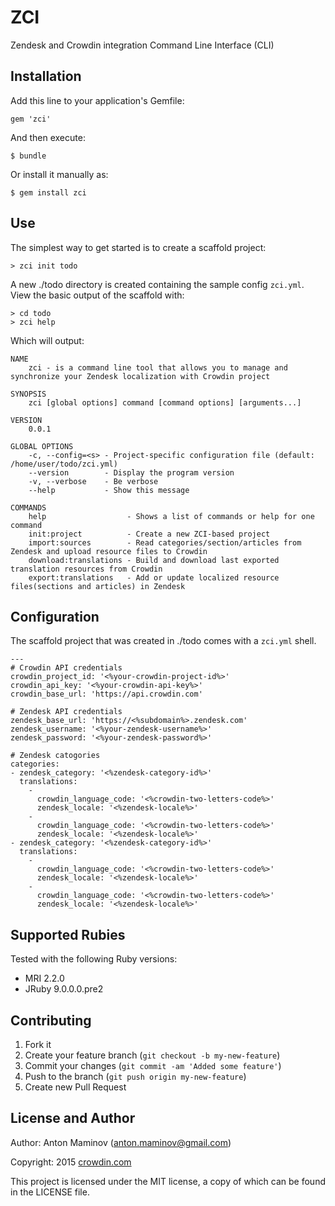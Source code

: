 # ZCI

Zendesk and Crowdin integration Command Line Interface (CLI)

## Installation

Add this line to your application's Gemfile:

```
gem 'zci'
```

And then execute:
```
$ bundle
```

Or install it manually as:

```
$ gem install zci
```

## Use

The simplest way to get started is to create a scaffold project:

```
> zci init todo
```

A new ./todo directory is created containing the sample config `zci.yml`. View the basic output of the scaffold with:

```
> cd todo
> zci help
```

Which will output:

```
NAME
    zci - is a command line tool that allows you to manage and synchronize your Zendesk localization with Crowdin project

SYNOPSIS
    zci [global options] command [command options] [arguments...]

VERSION
    0.0.1

GLOBAL OPTIONS
    -c, --config=<s> - Project-specific configuration file (default: /home/user/todo/zci.yml)
    --version        - Display the program version
    -v, --verbose    - Be verbose
    --help           - Show this message

COMMANDS
    help                  - Shows a list of commands or help for one command
    init:project          - Create a new ZCI-based project
    import:sources        - Read categories/section/articles from Zendesk and upload resource files to Crowdin
    download:translations - Build and download last exported translation resources from Crowdin
    export:translations   - Add or update localized resource files(sections and articles) in Zendesk
```

## Configuration

The scaffold project that was created in ./todo comes with a `zci.yml` shell.

```
---
# Crowdin API credentials
crowdin_project_id: '<%your-crowdin-project-id%>'
crowdin_api_key: '<%your-crowdin-api-key%>'
crowdin_base_url: 'https://api.crowdin.com'

# Zendesk API credentials
zendesk_base_url: 'https://<%subdomain%>.zendesk.com'
zendesk_username: '<%your-zendesk-username%>'
zendesk_password: '<%your-zendesk-password%>'

# Zendesk catogories
categories:
- zendesk_category: '<%zendesk-category-id%>'
  translations:
    -
      crowdin_language_code: '<%crowdin-two-letters-code%>'
      zendesk_locale: '<%zendesk-locale%>'
    -
      crowdin_language_code: '<%crowdin-two-letters-code%>'
      zendesk_locale: '<%zendesk-locale%>'
- zendesk_category: '<%zendesk-category-id%>'
  translations:
    -
      crowdin_language_code: '<%crowdin-two-letters-code%>'
      zendesk_locale: '<%zendesk-locale%>'
    -
      crowdin_language_code: '<%crowdin-two-letters-code%>'
      zendesk_locale: '<%zendesk-locale%>'
```

## Supported Rubies

Tested with the following Ruby versions:

- MRI 2.2.0
- JRuby 9.0.0.0.pre2

## Contributing

1. Fork it
2. Create your feature branch (`git checkout -b my-new-feature`)
3. Commit your changes (`git commit -am 'Added some feature'`)
4. Push to the branch (`git push origin my-new-feature`)
5. Create new Pull Request

## License and Author

Author: Anton Maminov (anton.maminov@gmail.com)

Copyright: 2015 [crowdin.com](http://crowdin.com/)

This project is licensed under the MIT license, a copy of which can be found in the LICENSE file.
